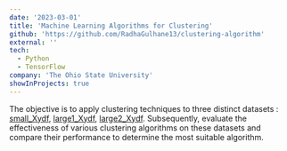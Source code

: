 ```yaml
---
date: '2023-03-01'
title: 'Machine Learning Algorithms for Clustering'
github: 'https://github.com/RadhaGulhane13/clustering-algorithm'
external: ''
tech:
  - Python
  - TensorFlow
company: 'The Ohio State University'
showInProjects: true
---
```


The objective is to apply clustering techniques to three distinct datasets : [small_Xydf](https://github.com/RadhaGulhane13/clustering-algorithm/blob/main/small_Xydf.csv), [large1_Xydf](https://github.com/RadhaGulhane13/clustering-algorithm/blob/main/large1_Xydf.csv), [large2_Xydf](https://github.com/RadhaGulhane13/clustering-algorithm/blob/main/large2_Xydf.csv). Subsequently, evaluate the effectiveness of various clustering algorithms on these datasets and compare their performance to determine the most suitable algorithm.
